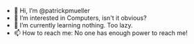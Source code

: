 - 👋 Hi, I’m @patrickpmueller
- 👀 I’m interested in Computers, isn't it obvious?
- 🌱 I’m currently learning nothing. Too lazy.
- 📫 How to reach me: No one has enough power to reach me!

<!---
patrickpmueller/patrickpmueller is a ✨ special ✨ repository because its `README.md` (this file) appears on your GitHub profile.
You can click the Preview link to take a look at your changes.
--->
